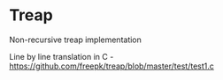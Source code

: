 # Treap
Non-recursive treap implementation

Line by line translation in C - https://github.com/freepk/treap/blob/master/test/test1.c
